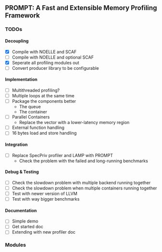 ## PROMPT: A Fast and Extensible Memory Profiling Framework

### TODOs

#### Decoupling
- [x] Compile with NOELLE and SCAF
- [ ] Compile with NOELLE and optional SCAF
- [x] Seperate all profiling modules out
- [ ] Convert producer library to be configurable

#### Implementation
- [ ] Multithreaded profiling?
- [ ] Multiple loops at the same time
- [ ] Package the components better
    - The queue
    - The container
- [ ] Parallel Containers
    - Replace the vector with a lower-latency memory region
- [ ] External function handling
- [ ] 16 bytes load and store handling

#### Integration
- [ ] Replace SpecPriv profiler and LAMP with PROMPT
    - Check the problem with the failed and long-running benchmarks

#### Debug & Testing 
- [ ] Check the slowdown problem with multiple backend running together
- [ ] Check the slowdown problem when multiple containers running together
- [ ] Test with newer version of LLVM
- [ ] Test with way bigger benchmarks

#### Documentation
- [ ] Simple demo
- [ ] Get started doc
- [ ] Extending with new profiler doc

### Modules





